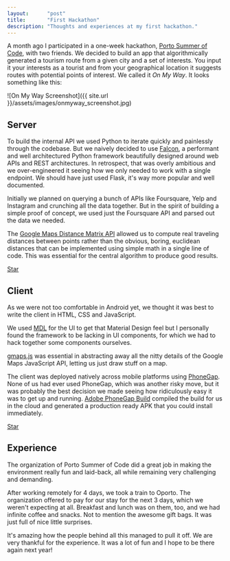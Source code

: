 ```yaml
---
layout:      "post"
title:       "First Hackathon"
description: "Thoughts and experiences at my first hackathon."
---
```


A month ago I participated in a one-week hackathon, [Porto Summer of Code](http://www.portosummerofcode.com/), with two friends. We decided to build an app that algorithmically generated a tourism route from a given city and a set of interests. You input it your interests as a tourist and from your geographical location it suggests routes with potential points of interest. We called it *On My Way*. It looks something like this:

![On My Way Screenshot]({{ site.url }}/assets/images/onmyway_screenshot.jpg)

## Server


To build the internal API we used Python to iterate quickly and painlessly through the codebase. But we naively decided to use [Falcon](http://falconframework.org/), a performant and well architectured Python framework beautifully designed around web APIs and REST architectures. In retrospect, that was overly ambitious and we over-engineered it seeing how we only needed to work with a single endpoint. We should have just used Flask, it's way more popular and well documented.

Initially we planned on querying a bunch of APIs like Foursquare, Yelp and Instagram and crunching all the data together. But in the spirit of building a simple proof of concept, we used just the Foursquare API and parsed out the data we needed.

The [Google Maps Distance Matrix API](https://developers.google.com/maps/documentation/distance-matrix/intro) allowed us to compute real traveling distances between points rather than the obvious, boring, euclidean distances that can be implemented using simple math in a single line of code. This was essential for the central algorithm to produce good results.

<a class="github-button" href="https://github.com/portosummerofcode/onmyway-server" data-icon="octicon-star" data-style="mega" data-count-href="/portosummerofcode/onmyway-server/stargazers" data-count-api="/repos/portosummerofcode/onmyway-server#stargazers_count" data-count-aria-label="# stargazers on GitHub" aria-label="Star portosummerofcode/onmyway-server on GitHub">Star</a>

## Client


As we were not too comfortable in Android yet, we thought it was best to write the client in HTML, CSS and JavaScript.

We used [MDL](http://www.getmdl.io/) for the UI to get that Material Design feel but I personally found the framework to be lacking in UI components, for which we had to hack together some components ourselves.

[gmaps.js](https://hpneo.github.io/gmaps/) was essential in abstracting away all the nitty details of the Google Maps JavaScript API, letting us just draw stuff on a map.

The client was deployed natively across mobile platforms using [PhoneGap](http://phonegap.com/). None of us had ever used PhoneGap, which was another risky move, but it was probably the best decision we made seeing how ridiculously easy it was to get up and running. [Adobe PhoneGap Build](https://build.phonegap.com/) compiled the build for us in the cloud and generated a production ready APK that you could install immediately.

<a class="github-button" href="https://github.com/portosummerofcode/onmyway-client" data-icon="octicon-star" data-style="mega" data-count-href="/portosummerofcode/onmyway-client/stargazers" data-count-api="/repos/portosummerofcode/onmyway-client#stargazers_count" data-count-aria-label="# stargazers on GitHub" aria-label="Star portosummerofcode/onmyway-client on GitHub">Star</a>

## Experience

The organization of Porto Summer of Code did a great job in making the environment really fun and laid-back, all while remaining very challenging and demanding.

After working remotely for 4 days, we took a train to Oporto. The organization offered to pay for our stay for the next 3 days, which we weren't expecting at all. Breakfast and lunch was on them, too, and we had infinite coffee and snacks. Not to mention the awesome gift bags. It was just full of nice little surprises.

It's amazing how the people behind all this managed to pull it off. We are very thankful for the experience. It was a lot of fun and I hope to be there again next year!

<script async defer id="github-bjs" src="https://buttons.github.io/buttons.js"></script>
